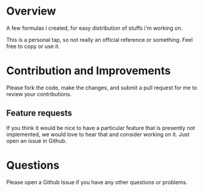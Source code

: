 # Overview

A few formulas i created, for easy distribution of stuffs i'm working
on.

This is a personal tap, so not really an official reference or
something. Feel free to copy or use it.

# Contribution and Improvements

Please fork the code, make the changes, and submit a pull request for me to review your contributions.

## Feature requests

If you think it would be nice to have a particular feature that is presently not implemented, we would love to hear that and consider working on it. Just open an issue in Github.

# Questions

Please open a Github Issue if you have any other questions or problems.
